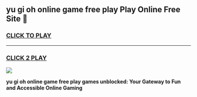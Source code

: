 
## yu gi oh online game free play Play Online Free Site 👋
<h3>
<a href="https://download.freeplayer.one?title=yu_gi_oh_online_game_free_play&ref=21F">CLICK TO PLAY</a></h3>
<hr>

<h3>
<a href="https://download.freeplayer.one?title=yu_gi_oh_online_game_free_play&ref=21F">CLICK 2 PLAY</a>
  
</h3>

<a href="https://download.freeplayer.one?title=yu_gi_oh_online_game_free_play&ref=21F"><img src="https://cdnb.artstation.com/p/assets/images/images/032/539/853/original/anto-thomas-button-gif.gif"></a>


**yu gi oh online game free play games unblocked: Your Gateway to Fun and Accessible Online Gaming**

